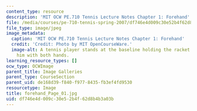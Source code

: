 ```yaml
---
content_type: resource
description: 'MIT OCW PE.710 Tennis Lecture Notes Chapter 1: Forehand'
file: /media/courses/pe-710-tennis-spring-2007/df746e4d009c30e52b4f62d8b4b3a03b_forehand_Page_01.jpg
file_type: image/jpeg
image_metadata:
  caption: 'MIT OCW PE.710 Tennis Lecture Notes Chapter 1: Forehand'
  credit: 'Credit: Photo by MIT OpenCourseWare.'
  image-alt: A tennis player stands at the baseline holding the racket in front of
    him with both hands.
learning_resource_types: []
ocw_type: OCWImage
parent_title: Image Galleries
parent_type: CourseSection
parent_uid: de168d39-f840-f977-8435-fb3ef4fd9530
resourcetype: Image
title: forehand_Page_01.jpg
uid: df746e4d-009c-30e5-2b4f-62d8b4b3a03b
---
```

